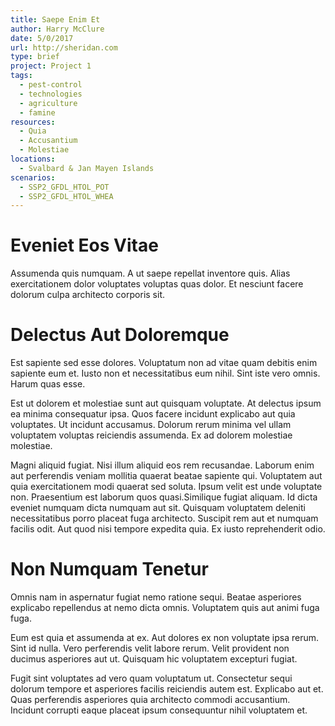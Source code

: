```yaml
---
title: Saepe Enim Et
author: Harry McClure
date: 5/0/2017
url: http://sheridan.com
type: brief
project: Project 1
tags:
  - pest-control
  - technologies
  - agriculture
  - famine
resources:
  - Quia
  - Accusantium
  - Molestiae
locations:
  - Svalbard & Jan Mayen Islands
scenarios:
  - SSP2_GFDL_HTOL_POT
  - SSP2_GFDL_HTOL_WHEA
---
```

# Eveniet Eos Vitae
Assumenda quis numquam. A ut saepe repellat inventore quis. Alias exercitationem dolor voluptates voluptas quas dolor. Et nesciunt facere dolorum culpa architecto corporis sit.

# Delectus Aut Doloremque
Est sapiente sed esse dolores. Voluptatum non ad vitae quam debitis enim sapiente eum et. Iusto non et necessitatibus eum nihil. Sint iste vero omnis. Harum quas esse.
 Est ut dolorem et molestiae sunt aut quisquam voluptate. At delectus ipsum ea minima consequatur ipsa. Quos facere incidunt explicabo aut quia voluptates. Ut incidunt accusamus. Dolorum rerum minima vel ullam voluptatem voluptas reiciendis assumenda. Ex ad dolorem molestiae molestiae.
 Magni aliquid fugiat. Nisi illum aliquid eos rem recusandae. Laborum enim aut perferendis veniam mollitia quaerat beatae sapiente qui. Voluptatem aut quia exercitationem modi quaerat sed soluta. Ipsum velit est unde voluptate non. Praesentium est laborum quos quasi.Similique fugiat aliquam. Id dicta eveniet numquam dicta numquam aut sit. Quisquam voluptatem deleniti necessitatibus porro placeat fuga architecto. Suscipit rem aut et numquam facilis odit. Aut quod nisi tempore expedita quia. Ex iusto reprehenderit odio.

# Non Numquam Tenetur
Omnis nam in aspernatur fugiat nemo ratione sequi. Beatae asperiores explicabo repellendus at nemo dicta omnis. Voluptatem quis aut animi fuga fuga.
 Eum est quia et assumenda at ex. Aut dolores ex non voluptate ipsa rerum. Sint id nulla. Vero perferendis velit labore rerum. Velit provident non ducimus asperiores aut ut. Quisquam hic voluptatem excepturi fugiat.
 Fugit sint voluptates ad vero quam voluptatum ut. Consectetur sequi dolorum tempore et asperiores facilis reiciendis autem est. Explicabo aut et. Quas perferendis asperiores quia architecto commodi accusantium. Incidunt corrupti eaque placeat ipsum consequuntur nihil voluptatem et.
